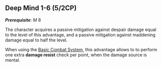 ## Deep Mind 1-6 (5/2CP)

__*Prerequisite*__: *M* 8

The character acquires a passive mitigation against despair
damage equal to the level of this advantage, and a passive
mitigation against maddening damage equal to half the level.

When using the [Basic Combat System](#Basic_Combat), this advantage allows to
to perform one extra __damage resist__ check per point, when the damage source
is mental.
